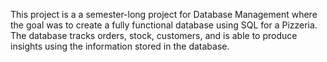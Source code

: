 This project is a a semester-long project for Database Management where the goal was to create a fully functional database using SQL for a Pizzeria. The database tracks orders, stock, customers, and is able to produce insights using the information stored in the database.
